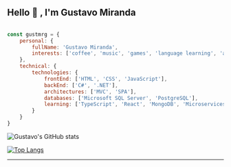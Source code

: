 ## Hello 👋 , I'm Gustavo Miranda

```js

const gustmrg = {
    personal: {
        fullName: 'Gustavo Miranda',
        interests: ['coffee', 'music', 'games', 'language learning', 'animes'],
    },    
    technical: {
        technologies: {
            frontEnd: ['HTML', 'CSS', 'JavaScript'],              
            backEnd: ['C#', '.NET'],
            architectures: ['MVC', 'SPA'],
            databases: ['Microsoft SQL Server', 'PostgreSQL'],
            learning: ['TypeScript', 'React', 'MongoDB', 'Microservices']
        }
    }
}
```

![Gustavo's GitHub stats](https://github-readme-stats.vercel.app/api?username=gustmrg&count_private=true&show_icons=true&theme=dracula&hide=contribs,issues)

[![Top Langs](https://github-readme-stats.vercel.app/api/top-langs/?username=gustmrg&layout=compact)](https://github.com/gustmrg/github-readme-stats)

---

